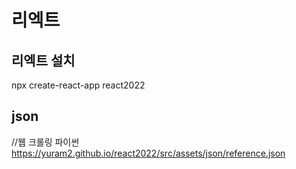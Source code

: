 # 리엑트

## 리엑트 설치
npx create-react-app react2022

## json
//웹 크롤링 파이썬
https://yuram2.github.io/react2022/src/assets/json/reference.json